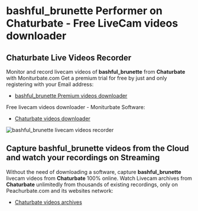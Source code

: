 # bashful_brunette Performer on Chaturbate - Free LiveCam videos downloader

## Chaturbate Live Videos Recorder

Monitor and record livecam videos of **bashful_brunette** from **Chaturbate** with Moniturbate.com
Get a premium trial for free by just and only registering with your Email address:
* [bashful_brunette Premium videos downloader](https://moniturbate.com/request-demo-licence-key.html)

Free livecam videos downloader - Moniturbate Software:
* [Chaturbate videos downloader](https://moniturbate.com/moniturbate-download-software.html)

![bashful_brunette livecam videos recorder](https://peachurnet.com/templates/moniturbate-software.png)


## Capture bashful_brunette videos from the Cloud and watch your recordings on Streaming

Without the need of downloading a software, capture **bashful_brunette** livecam videos from **Chaturbate** 100% online.
Watch Livecam archives from **Chaturbate** unlimitedly from thousands of existing recordings, only on Peachurbate.com and its websites network:
* [Chaturbate videos archives](https://peachurnet.com/)
